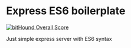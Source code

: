 Express ES6 boilerplate
=======================

[![bitHound Overall Score](https://www.bithound.io/github/RomanovSci/express-es6-boilerplate/badges/score.svg)](https://www.bithound.io/github/RomanovSci/express-es6-boilerplate)

Just simple express server with ES6 syntax
